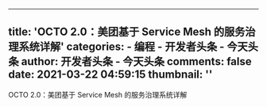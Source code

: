 
---
title: 'OCTO 2.0：美团基于 Service Mesh 的服务治理系统详解'
categories: 
    - 编程
    - 开发者头条 - 今天头条
author: 开发者头条 - 今天头条
comments: false
date: 2021-03-22 04:59:15
thumbnail: ''
---

<div>   
OCTO 2.0：美团基于 Service Mesh 的服务治理系统详解  
</div>
            
